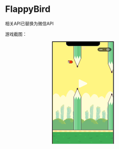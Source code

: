 # FlappyBird


相关API已替换为微信API

游戏截图：

<div align=center><img src="https://github.com/VeterinaryChen/FlappyBird/blob/master/FlappyBirds.png" width="200" height="330" /></div>
